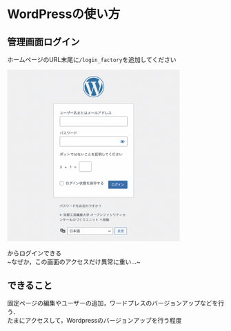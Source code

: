 # WordPressの使い方

## 管理画面ログイン

ホームページのURL末尾に`/login_factory`を追加してください

<img src="./img/admin/login.png" width=400>

からログインできる  
~なぜか，この画面のアクセスだけ異常に重い...~

## できること

固定ページの編集やユーザーの追加，ワードプレスのバージョンアップなどを行う．  
たまにアクセスして，Wordpressのバージョンアップを行う程度
